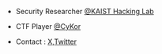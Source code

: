 - Security Researcher [@KAIST Hacking Lab](https://kaist-hacking.github.io/)

- CTF Player [@CyKor](https://x.com/cykorku) 

- Contact : [X,Twitter](https://x.com/hareh4ru)
